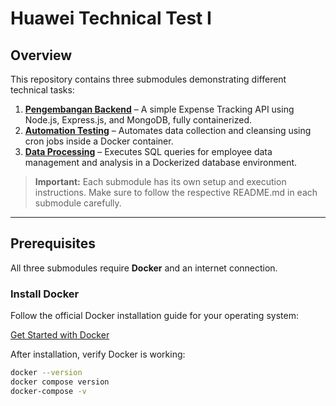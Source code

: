 # Huawei Technical Test I

## Overview

This repository contains three submodules demonstrating different technical tasks:

1. **[Pengembangan Backend](./pengembangan-backend)** – A simple Expense Tracking API using Node.js, Express.js, and MongoDB, fully containerized.  
2. **[Automation Testing](./automation-testing)** – Automates data collection and cleansing using cron jobs inside a Docker container.  
3. **[Data Processing](./data-processing)** – Executes SQL queries for employee data management and analysis in a Dockerized database environment.  

> **Important:** Each submodule has its own setup and execution instructions. Make sure to follow the respective README.md in each submodule carefully.

---

## Prerequisites

All three submodules require **Docker** and an internet connection.  

### Install Docker

Follow the official Docker installation guide for your operating system:

[Get Started with Docker](https://www.docker.com/get-started/)

After installation, verify Docker is working:

```bash
docker --version
docker compose version
docker-compose -v
```
